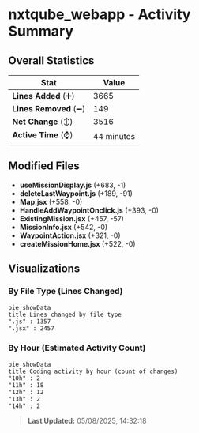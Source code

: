 # nxtqube_webapp - Activity Summary 

## Overall Statistics

| Stat                   | Value                                                             |
| ---------------------- | ----------------------------------------------------------------- |
| **Lines Added** (➕)   | 3665                                          |
| **Lines Removed** (➖) | 149                                        |
| **Net Change** (↕)    | 3516                |
| **Active Time** (⌚)   | 44 minutes |


## Modified Files
- **useMissionDisplay.js** (+683, -1)
- **deleteLastWaypoint.js** (+189, -91)
- **Map.jsx** (+558, -0)
- **HandleAddWaypointOnclick.js** (+393, -0)
- **ExistingMission.jsx** (+457, -57)
- **MissionInfo.jsx** (+542, -0)
- **WaypointAction.jsx** (+321, -0)
- **createMissionHome.jsx** (+522, -0)

## Visualizations

### By File Type (Lines Changed)

```mermaid
pie showData
title Lines changed by file type
".js" : 1357
".jsx" : 2457
```

### By Hour (Estimated Activity Count)

```mermaid
pie showData
title Coding activity by hour (count of changes)
"10h" : 2
"11h" : 18
"12h" : 12
"13h" : 2
"14h" : 2
```


> **Last Updated:** 05/08/2025, 14:32:18